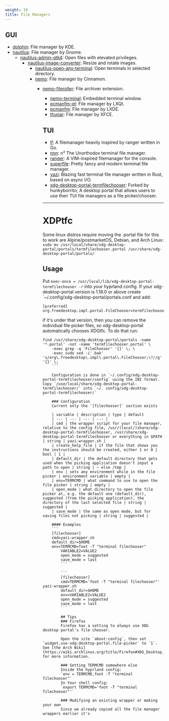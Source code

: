 ```yaml
---
weight: 10
title: File Managers
---
```


## GUI

- [dolphin](https://github.com/KDE/dolphin): File manager by KDE.
- [nautilus](https://apps.gnome.org/en/Nautilus/): File manager by Gnome.
  - [nautilus-admin-gtk4](https://github.com/MacTavishAO/nautilus-admin-gtk4): Open files with elevated privileges.
      - [nautilus-image-converter](https://gitlab.gnome.org/coreyberla/nautilus-image-converter): Resize and rotate images.
        - [nautilus-open-any-terminal](https://github.com/Stunkymonkey/nautilus-open-any-terminal): Open terminals in selected directory.
        - [nemo](https://github.com/linuxmint/nemo): File manager by Cinnamon.
          - [nemo-fileroller](https://github.com/linuxmint/nemo-extensions/tree/master/nemo-fileroller): File archiver extension.
            - [nemo-terminal](https://github.com/linuxmint/nemo-extensions/tree/master/nemo-terminal): Embedded terminal window.
            - [pcmanfm-qt](https://github.com/lxqt/pcmanfm-qt): File manager by LXQt.
            - [pcmanfm](https://github.com/lxde/pcmanfm): File manager by LXDE.
            - [thunar](https://gitlab.xfce.org/xfce/thunar): File manager by XFCE.

            ## TUI

            - [lf](https://github.com/gokcehan/lf): A filemanager heavily inspired by ranger written in Go.
            - [nnn](https://github.com/jarun/nnn): n³ The Unorthodox terminal file manager.
            - [ranger](https://github.com/ranger/ranger): A VIM-inspired filemanager for the console.
            - [superfile](https://github.com/yorukot/superfile): Pretty fancy and modern terminal file manager.
            - [yazi](https://yazi-rs.github.io/): Blazing fast terminal file manager written in Rust, based on async I/O.
            - [xdg-desktop-portal-termfilechooser](https://github.com/hunkyburrito/xdg-desktop-portal-termfilechooser): Forked by hunkyborrito; A desktop portal that allows users to use their TUI file managers as a file picker/chooser.

            ---

            # XDPtfc

            Some linux distros require moving the .portal file for this to work are Alpine/postmarketOS, Debian, and Arch Linux: `sudo mv /usr/local/share/xdg-desktop-portal/portals/termfilechooser.portal /usr/share/xdg-desktop-portal/portals/`

            ## Usage

            Put `exec-once = /usr/local/lib/xdg-desktop-portal-termfilechooser -r` into your hyprland config. If your xdg-desktop-portal version is 1.18.0 or above create `~/.config/xdg-desktop-portal/portals.conf
            and add:
            ```
            [preferred]
            org.freedesktop.impl.portal.FileChooser=termfilechooser
            ```
            if it's under that version, then you can remove the individual file picker files, so xdg-desktop-portal automatically chooses XDGtfc. To do that run:

            ```
            find /usr/share/xdg-desktop-portal/portals -name '*.portal' -not -name 'termfilechooser.portal' \
            	-exec grep -q 'FileChooser' '{}' \; \
                -exec sudo sed -i'.bak' 's/org\.freedesktop\.impl\.portal\.FileChooser;\?//g' '{}' \;
                ```

                Configuration is done in `~/.config/xdg-desktop-portal-termfilechooser/config` using the INI format. Copy `/use/local/share/xdg-desktop-portal-termfilechooser/` into `~/. config/xdg-desktop-portal-termfilechooser/`

                ### Configuration
                Current only the `[filechooser]` section exists

                | variable | description | type | default
                | --- | --- | --- | --- |
                | cmd | the wrapper script for your file manager, relative to the config file, /usr/(local/)share/xdg-desktop-portal-termfilechooser, /usr/share/xdg-desktop-portal-termfilechooser or everything in $PATH | string | yazi-wrapper.sh |
                | create_help_file | if the file that shows you the instructions should be created, either 1 or 0 | bool | 1 |
                | default_dir | the default directory that gets used when the picking application doesn't input a path to open | string | ~ else /tmp |
                | env | sets any environment while in the file picker | environment variable | empty |
                | env=TERMCMD | what command to use to open the file picker | string | empty |
                | open_mode | what directory to open the file picker at, e.g. the default one (default_dir), suggested (from the picking application), the directory of the last selected file | string | suggested |
                | save_mode | the same as open mode, but for saving files not picking | string | suggested |

                #### Examples
                ```
                [filechooser]
                cmd=yazi-wrapper.sh
                default_dir=$HOME
                env=TERMCMD=foot -T "terminal filechooser"
                    VARIABLE2=VALUE2
                    open_mode = suggested
                    save_mode = last
                    ```

                    ```
                    [filechooser]
                    cmd=TERMCMD='foot -T "terminal filechooser"' yazi-wrapper.sh
                    default_dir=$HOME
                    env=VARIABLE2=VALUE2
                    open_mode = suggested
                    save_mode = last
                    ```

                    ## Tips
                    ### Firefox
                    Firefox has a setting to always use XDG desktop portal's file chooser.

                    Open the site `about:config`, then set `widget.use-xdg-desktop-portal.file-picker` to `1`. See [the Arch Wiki](https://wiki.archlinux.org/title/Firefox#XDG_Desktop_Portal_integration) for more information.

                    ### Setting TERMCMD somewhere else
                    Inside the hyprland config:
                    `env = TERMCMD,foot -T "terminal filechooser"`
                    In Your shell config:
                    `export TERMCMD='foot -T "terminal filechooser"'`

                    ### Modifying an existing wrapper or making your own 
                    Since we already copied all the file manager wrappers earlier it's